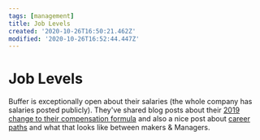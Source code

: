 ```yaml
---
tags: [management]
title: Job Levels
created: '2020-10-26T16:50:21.462Z'
modified: '2020-10-26T16:52:44.447Z'
---
```


# Job Levels

Buffer is exceptionally open about their salaries (the whole company has salaries posted publicly). They've shared blog posts about their [2019 change to their compensation formula](https://buffer.com/resources/salary-formula-changes-2019/) and also a nice post about [career paths](https://buffer.com/resources/career-framework/) and what that looks like between makers & Managers.

